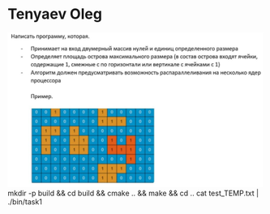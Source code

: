 # Tenyaev Oleg
![Task](task.jpg)
    mkdir -p build && cd build && cmake .. && make && cd ..
    cat test_TEMP.txt | ./bin/task1
